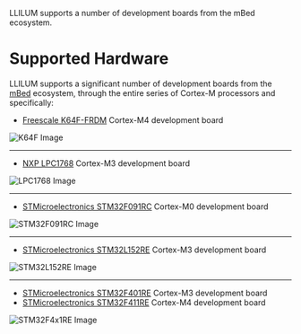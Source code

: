 LLILUM supports a number of development boards from the mBed ecosystem. 


# Supported Hardware
LLILUM supports a significant number of development boards from the [mBed](https://www.mbed.com/en/) ecosystem, through the entire series of Cortex-M processors and specifically:

* [Freescale K64F-FRDM](https://developer.mbed.org/platforms/FRDM-K64F/) Cortex-M4 development board 

![K64F Image](https://github.com/NETMF/llilum-pr/wiki/pics/FRDM-K64F.jpg)

***


* [NXP LPC1768](https://developer.mbed.org/platforms/mbed-LPC1768/) Cortex-M3 development board

![LPC1768 Image](https://github.com/NETMF/llilum-pr/wiki/pics/LPC1768.jpg)

***


* [STMicroelectronics STM32F091RC](https://developer.mbed.org/platforms/ST-Nucleo-F091RC/) Cortex-M0 development board 

![STM32F091RC Image](https://github.com/NETMF/llilum-pr/wiki/pics/Nucleo64_main_logo_1024_8VhZJ3N.jpg.250x250_q85.jpg.pagespeed.ce.5IH0SYe6L_.jpg)

***
* [STMicroelectronics STM32L152RE](https://developer.mbed.org/platforms/ST-Nucleo-L152RE/) Cortex-M3 development board

![STM32L152RE Image](https://github.com/NETMF/llilum-pr/wiki/pics/Nucleo64_ulp_logo_1024_q5eTj5m.jpg.250x250_q85.jpg)


***

* [STMicroelectronics STM32F401RE](https://developer.mbed.org/platforms/ST-Nucleo-F401RE/) Cortex-M3 development board
* [STMicroelectronics STM32F411RE](https://developer.mbed.org/platforms/ST-Nucleo-F411RE/) Cortex-M4 development board

![STM32F4x1RE Image](https://github.com/NETMF/llilum-pr/wiki/pics/Nucleo64_perf_logo_1024_C96JWXa.jpg.250x250_q85.jpg.pagespeed.ce.4iQ_2clhR3.jpg)
